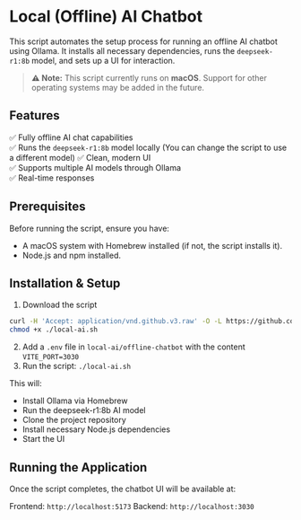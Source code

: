# Local (Offline) AI Chatbot  

This script automates the setup process for running an offline AI chatbot using Ollama. It installs all necessary dependencies, runs the `deepseek-r1:8b` model, and sets up a UI for interaction.  

> **⚠️ Note:** This script currently runs on **macOS**. Support for other operating systems may be added in the future.

## Features  
✅ Fully offline AI chat capabilities  
✅ Runs the `deepseek-r1:8b` model locally (You can change the script to use a different model)
✅ Clean, modern UI  
✅ Supports multiple AI models through Ollama  
✅ Real-time responses  

## Prerequisites  
Before running the script, ensure you have:  
- A macOS system with Homebrew installed (if not, the script installs it).  
- Node.js and npm installed.  

## Installation & Setup   
   1. Download the script
   ```sh
   curl -H 'Accept: application/vnd.github.v3.raw' -O -L https://github.com/ndinevski/local-ai/blob/master/local-ai.sh
   chmod +x ./local-ai.sh
   ```
   2. Add a `.env` file in `local-ai/offline-chatbot` with the content `VITE_PORT=3030`
   3. Run the script: `./local-ai.sh`


This will:
- Install Ollama via Homebrew
- Run the deepseek-r1:8b AI model
- Clone the project repository
- Install necessary Node.js dependencies
- Start the UI

## Running the Application
Once the script completes, the chatbot UI will be available at:

Frontend: `http://localhost:5173`
Backend:  `http://localhost:3030`
